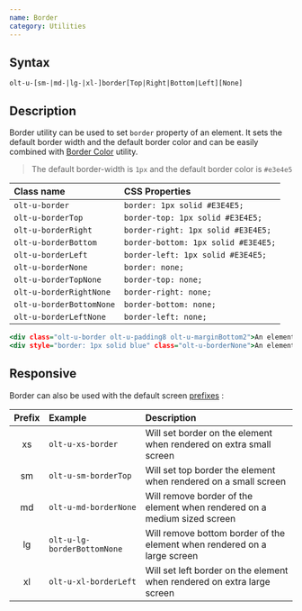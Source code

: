 ```yaml
---
name: Border
category: Utilities
---
```


## Syntax

`olt-u-[sm-|md-|lg-|xl-]border[Top|Right|Bottom|Left][None]`

## Description

Border utility can be used to set `border` property of an element. It sets the
default border width and the default border color and can be easily combined
with [Border Color](/#border-color) utility.

> The default border-width is `1px` and the default border color is `#e3e4e5`

| Class name               | CSS Properties                      |
|:-------------------------|:------------------------------------|
| `olt-u-border`           | `border: 1px solid #E3E4E5;`        |
| `olt-u-borderTop`        | `border-top: 1px solid #E3E4E5;`    |
| `olt-u-borderRight`      | `border-right: 1px solid #E3E4E5;`  |
| `olt-u-borderBottom`     | `border-bottom: 1px solid #E3E4E5;` |
| `olt-u-borderLeft`       | `border-left: 1px solid #E3E4E5;`   |
| `olt-u-borderNone`       | `border: none;`                     |
| `olt-u-borderTopNone`    | `border-top: none;`                 |
| `olt-u-borderRightNone`  | `border-right: none;`               |
| `olt-u-borderBottomNone` | `border-bottom: none;`              |
| `olt-u-borderLeftNone`   | `border-left: none;`                |

```example.html
<div class="olt-u-border olt-u-padding8 olt-u-marginBottom2">An element with a border</div>
<div style="border: 1px solid blue" class="olt-u-borderNone">An element without border</div>
```

## Responsive

Border can also be used with the default screen [prefixes](/#screen) :

| Prefix | Example                     | Description                                                              |
|:------:|:----------------------------|:-------------------------------------------------------------------------|
|     xs | `olt-u-xs-border`           | Will set border on the element when rendered on extra small screen       |
|     sm | `olt-u-sm-borderTop`        | Will set top border the element when rendered on a small screen          |
|     md | `olt-u-md-borderNone`       | Will remove border of the element when rendered on a medium sized screen |
|     lg | `olt-u-lg-borderBottomNone` | Will remove bottom border of the element when rendered on a large screen |
|     xl | `olt-u-xl-borderLeft`       | Will set left border on the element when rendered on extra large screen  |

